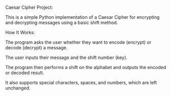 Caesar Cipher Project:

This is a simple Python implementation of a Caesar Cipher for encrypting and decrypting messages using a basic shift method.

How It Works:

The program asks the user whether they want to encode (encrypt) or decode (decrypt) a message.

The user inputs their message and the shift number (key).

The program then performs a shift on the alphabet and outputs the encoded or decoded result.

It also supports special characters, spaces, and numbers, which are left unchanged.
